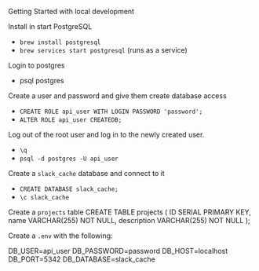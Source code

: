 Getting Started with local development

Install in start PostgreSQL
* `brew install postgresql`
* `brew services start postgresql` (runs as a service)

Login to postgres
* psql postgres

Create a user and password and give them create database access
* `CREATE ROLE api_user WITH LOGIN PASSWORD 'password';`
* `ALTER ROLE api_user CREATEDB;`

Log out of the root user and log in to the newly created user.
* `\q`
* `psql -d postgres -U api_user`

Create a `slack_cache` database and connect to it
* `CREATE DATABASE slack_cache;`
* `\c slack_cache`

Create a `projects` table
CREATE TABLE projects (
  ID SERIAL PRIMARY KEY,
  name VARCHAR(255) NOT NULL,
  description VARCHAR(255) NOT NULL
);

Create a `.env` with the following:

DB_USER=api_user
DB_PASSWORD=password
DB_HOST=localhost
DB_PORT=5342
DB_DATABASE=slack_cache

